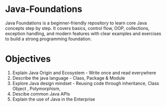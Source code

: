 # Java-Foundations
Java Foundations is a beginner-friendly repository to learn core Java concepts step by step. It covers basics, control flow, OOP, collections, exception handling, and modern features with clear examples and exercises to build a strong programming foundation.

# Objectives
1. Explain Java Origin and Ecosystem - Write once and read everywhere
2. Describe the java language - Class, Package & Module
3. Explore Java design mindset - Reusing code through inheritance, Class Object , Polymorphism, 
4. Descibe common Java APIs
5. Explain the use of Java in the Enterprise


